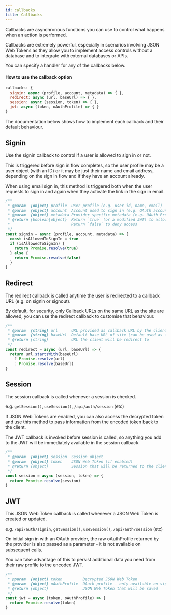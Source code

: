 ```yaml
---
id: callbacks
title: Callbacks
---
```


Callbacks are asynchronous functions you can use to control what happens when an action is performed.

Callbacks are extremely powerful, especially in scenarios involving JSON Web Tokens as they allow you to implement access controls without a database and to integrate with external databases or APIs.

You can specify a handler for any of the callbacks below.

#### How to use the callback option

```js
callbacks: {
  signin: async (profile, account, metadata) => { },
  redirect: async (url, baseUrl) => { },
  session: async (session, token) => { },
  jwt: async (token, oAuthProfile) => { }
}
```

The documentation below shows how to implement each callback and their default behaviour.

## Signin

Use the signin callback to control if a user is allowed to sign in or not.

This is triggered before sign in flow completes, so the user profile may be a
user object (with an ID) or it may be just their name and email address,
depending on the sign in flow and if they have an account already.

When using email sign in, this method is triggered both when the user requests
to sign in and again when they activate the link in the sign in email.

```js
/**
 * @param  {object} profile  User profile (e.g. user id, name, email)
 * @param  {object} account  Account used to sign in (e.g. OAuth account)
 * @param  {object} metadata Provider specific metadata (e.g. OAuth Profile)
 * @return {boolean|object}  Return `true` (or a modified JWT) to allow sign in
 *                           Return `false` to deny access
 */
const signin = async (profile, account, metadata) => {
  const isAllowedToSignIn = true
  if (isAllowedToSignIn) {
    return Promise.resolve(true)
  } else {
    return Promise.resolve(false)
  }
}
```

## Redirect

The redirect callback is called anytime the user is redirected to a callback URL
(e.g. on signin or signout).

By default, for security, only Callback URLs on the same URL as the site are
allowed, you can use the redirect callback to customise that behaviour.

```js
/**
 * @param  {string} url      URL provided as callback URL by the client
 * @param  {string} baseUrl  Default base URL of site (can be used as fallback)
 * @return {string}          URL the client will be redirect to
 */
const redirect = async (url, baseUrl) => {
  return url.startsWith(baseUrl)
    ? Promise.resolve(url)
    : Promise.resolve(baseUrl)
}
```

## Session

The session callback is called whenever a session is checked.

e.g. `getSession()`, `useSession()`, `/api/auth/session` (etc)

If JSON Web Tokens are enabled, you can also access the decrypted token and use
this method to pass information from the encoded token back to the client.

The JWT callback is invoked before session is called, so anything you add to the
JWT will be immediately available in the session callback.

```js
/**
 * @param  {object} session  Session object
 * @param  {object} token    JSON Web Token (if enabled)
 * @return {object}          Session that will be returned to the client 
 */
const session = async (session, token) => {
  return Promise.resolve(session)
}
```

## JWT

This JSON Web Token callback is called whenever a JSON Web Token is created or updated.

e.g. `/api/auth/signin`, `getSession()`, `useSession()`, `/api/auth/session` (etc)

On initial sign in with an OAuth provider, the raw oAuthProfile returned by the
provider is also passed as a parameter - it is not available on subsequent calls.

You can take advantage of this to persist additional data you need from their
raw profile to the encoded JWT.

```js
/**
 * @param  {object} token         Decrypted JSON Web Token
 * @param  {object} oAuthProfile  OAuth profile - only available on sign in
 * @return {object}               JSON Web Token that will be saved
 */
const jwt = async (token, oAuthProfile) => {
  return Promise.resolve(token)
}
```
